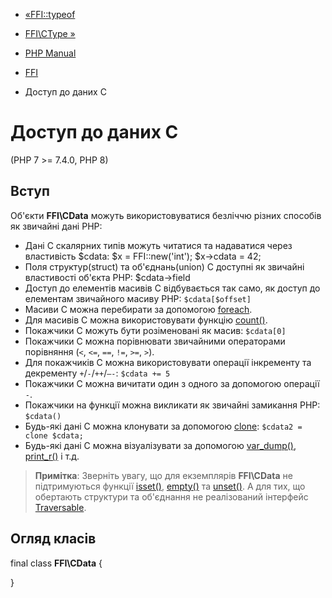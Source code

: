 - [«FFI::typeof](ffi.typeof.md)
- [FFI\CType »](class.ffi-ctype.md)

- [PHP Manual](index.md)
- [FFI](book.ffi.md)
- Доступ до даних C

# Доступ до даних C

(PHP 7 \>= 7.4.0, PHP 8)

## Вступ

Об'єкти **FFI\CData** можуть використовуватися безліччю різних способів
як звичайні дані PHP:

- Дані C скалярних типів можуть читатися та надаватися через
властивість $cdata: $x = FFI::new('int'); $x->cdata = 42;
- Поля структур(struct) та об'єднань(union) C доступні як звичайні
властивості об'єкта PHP: $cdata->field
- Доступ до елементів масивів C відбувається так само, як доступ до
елементам звичайного масиву PHP: `$cdata[$offset]`
- Масиви C можна перебирати за допомогою [foreach](control-structures.foreach.md).
- Для масивів C можна використовувати функцію
[count()](function.count.md).
- Покажчики C можуть бути розіменовані як масив: `$cdata[0]`
- Покажчики C можна порівнювати звичайними операторами порівняння (`<`,
`<=`, `==`, `!=`, `>=`, `>`).
- Для покажчиків C можна використовувати операції інкременту та
декременту `+`/`-`/`++`/`–-`: `$cdata += 5`
- Покажчики C можна вичитати один з одного за допомогою операції `-`.
- Покажчики на функції можна викликати як звичайні замикання PHP:
`$cdata()`
- Будь-які дані C можна клонувати за допомогою
[clone](language.oop5.cloning.md): `$cdata2 = clone $cdata;`
- Будь-які дані C можна візуалізувати за допомогою
[var_dump()](function.var-dump.md),
[print_r()](function.print-r.md) і т.д.

> **Примітка**: Зверніть увагу, що для екземплярів **FFI\CData** не
> підтримуються функції [isset()](function.isset.md),
> [empty()](function.empty.md) та [unset()](function.unset.md). А для
> тих, що обертають структури та об'єднання не реалізований інтерфейс
> [Traversable](class.traversable.md).

## Огляд класів

final class **FFI\CData** {

}
